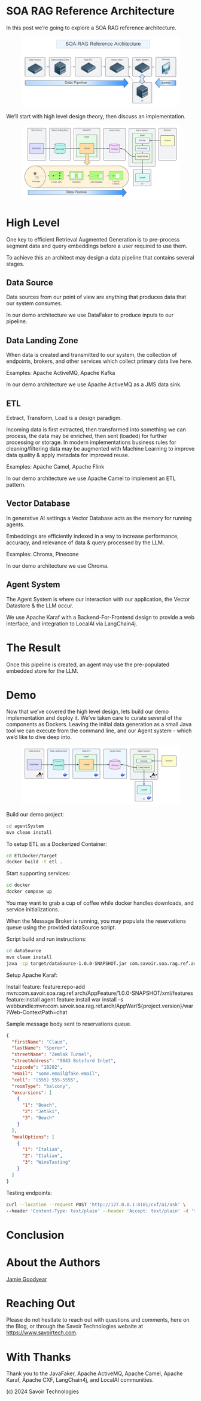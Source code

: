 # SOA RAG Reference Architecture

In this post we’re going to explore a SOA RAG reference architecture.

<figure>
<img src="./assets/images/HighLevelDesign.png" alt="HighLevelDesign" />
</figure>

We’ll start with high level design theory, then discuss an
implementation.

<figure>
<img src="./assets/images/NoBanner.png" alt="NoBanner" />
</figure>

# High Level

One key to efficient Retrieval Augmented Generation is to pre-process
segment data and query embeddings before a user required to use them.

To achieve this an architect may design a data pipeline that contains
several stages.

## Data Source

Data sources from our point of view are anything that produces data that
our system consumes.

In our demo architecture we use DataFaker to produce inputs to our
pipeline.

## Data Landing Zone

When data is created and transmitted to our system, the collection of
endpoints, brokers, and other services which collect primary data live
here.

Examples: Apache ActiveMQ, Apache Kafka

In our demo architecture we use Apache ActiveMQ as a JMS data sink.

## ETL

Extract, Transform, Load is a design paradigm.

Incoming data is first extracted, then transformed into something we can
process, the data may be enriched, then sent (loaded) for further
processing or storage. In modern implementations business rules for
cleaning/filtering data may be augmented with Machine Learning to
improve data quality & apply metadata for improved reuse.

Examples: Apache Camel, Apache Flink

In our demo architecture we use Apache Camel to implement an ETL
pattern.

## Vector Database

In generative AI settings a Vector Database acts as the memory for
running agents.

Embeddings are efficiently indexed in a way to increase performance,
accuracy, and relevance of data & query processed by the LLM.

Examples: Chroma, Pinecone

In our demo architecture we use Chroma.

## Agent System

The Agent System is where our interaction with our application, the
Vector Datastore & the LLM occur.

We use Apache Karaf with a Backend-For-Frontend design to provide a web
interface, and integration to LocalAI via LangChain4j.

# The Result

Once this pipeline is created, an agent may use the pre-populated
embedded store for the LLM.

# Demo

Now that we’ve covered the high level design, lets build our demo
implementation and deploy it. We’ve taken care to curate several of the
components as Dockers. Leaving the initial data generation as a small
Java tool we can execute from the command line, and our Agent system -
which we’d like to dive deep into.

<figure>
<img src="./assets/images/Deployment.png" alt="Deployment" />
</figure>

Build our demo project:

``` bash
cd agentSystem
mvn clean install
```

To setup ETL as a Dockerized Container:

``` bash
cd ETLDocker/target
docker build -t etl .
```

Start supporting services:

``` bash
cd docker
docker compose up
```

You may want to grab a cup of coffee while docker handles downloads, and
service initializations.

When the Message Broker is running, you may populate the reservations
queue using the provided dataSource script.

Script build and run instructions:

``` bash
cd dataSource
mvn clean install
java -cp target/dataSource-1.0.0-SNAPSHOT.jar com.savoir.soa.rag.ref.arch.data.faker.Publisher
```

Setup Apache Karaf:

Install feature: feature:repo-add
mvn:com.savoir.soa.rag.ref.arch/AppFeature/1.0.0-SNAPSHOT/xml/features
feature:install agent feature:install war install -s
webbundle:mvn:com.savoir.soa.rag.ref.arch/AppWar/\${project.version}/war?Web-ContextPath=chat

Sample message body sent to reservations queue.

``` json
{
  "firstName": "Claud",
  "lastName": "Sporer",
  "streetName": "Zemlak Tunnel",
  "streetAddress": "9843 Botsford Inlet",
  "zipcode": "18282",
  "email": "some.email@fake.email",
  "cell": "(555) 555-5555",
  "roomType": "balcony",
  "excursions": [
    {
      "1": "Beach",
      "2": "JetSki",
      "3": "Beach"
    }
  ],
  "mealOptions": [
    {
      "1": "Italian",
      "2": "Italian",
      "3": "WineTasting"
    }
  ]
}
```

Testing endpoints:

``` bash
curl --location --request POST 'http://127.0.0.1:8181/cxf/ai/ask' \
--header 'Content-Type: text/plain' --header 'Accept: text/plain' -d 'test'
```

# Conclusion

# About the Authors

[Jamie
Goodyear](https://github.com/savoirtech/blogs/blob/main/authors/JamieGoodyear.md)

# Reaching Out

Please do not hesitate to reach out with questions and comments, here on
the Blog, or through the Savoir Technologies website at
<https://www.savoirtech.com>.

# With Thanks

Thank you to the JavaFaker, Apache ActiveMQ, Apache Camel, Apache Karaf,
Apache CXF, LangChain4j, and LocalAI communities.

\(c\) 2024 Savoir Technologies
